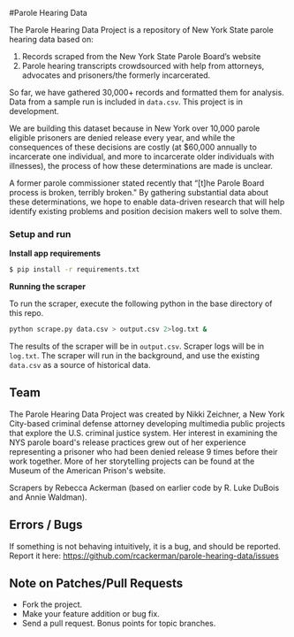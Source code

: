 #Parole Hearing Data

The Parole Hearing Data Project is a repository of New York State parole hearing data based on:

 1. Records scraped from the New York State Parole Board’s website
 2. Parole hearing transcripts crowdsourced with help from attorneys, advocates and prisoners/the formerly incarcerated.

So far, we have gathered 30,000+ records and formatted them for analysis.
Data from a sample run is included in `data.csv`. This project is in development.

We are building this dataset because in New York over 10,000 parole eligible prisoners are denied release every year, and while the consequences of these decisions are costly (at $60,000 annually to incarcerate one individual, and more to incarcerate older individuals with illnesses), the process of how these determinations are made is unclear.

A former parole commissioner stated recently that “[t]he Parole Board process is broken, terribly broken." By gathering substantial data about these determinations, we hope to enable data-driven research that will help identify existing problems and position decision makers well to solve them.

### Setup and run

**Install app requirements**

```bash
$ pip install -r requirements.txt
```

**Running the scraper**

To run the scraper, execute the following python in the base directory of this
repo.

```bash
python scrape.py data.csv > output.csv 2>log.txt &
```

The results of the scraper will be in `output.csv`. Scraper logs will be in
`log.txt`.  The scraper will run in the background, and use the existing
`data.csv` as a source of historical data.

## Team

The Parole Hearing Data Project was created by Nikki Zeichner, a New York City-based criminal defense attorney developing multimedia public projects that explore the U.S. criminal justice system.  Her interest in examining the NYS parole board's release practices grew out of her experience representing a prisoner who had been denied release 9 times before their work together.  More of her storytelling projects can be found at the Museum of the American Prison's website.

Scrapers by Rebecca Ackerman (based on earlier code by R. Luke DuBois and Annie Waldman).

## Errors / Bugs

If something is not behaving intuitively, it is a bug, and should be reported.
Report it here: https://github.com/rcackerman/parole-hearing-data/issues

## Note on Patches/Pull Requests

* Fork the project.
* Make your feature addition or bug fix.
* Send a pull request. Bonus points for topic branches.
